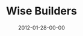 ---
layout: message
category: message
series: "Big Bad Wolf"
title: "Wise Builders"
date: 2012-01-28-00-00
message_id: 711
audio: "http://s3.amazonaws.com/crossroads-media/media/legacy/mp3/bigbadwolf_04.mp3"
audio-duration: "44:22"
program: "http://s3.amazonaws.com/crossroads-media/media/legacy/documents/01_28-29_12Program.pdf"
description: "We’ll hear from people in our community talk about money."
video: "https://s3.amazonaws.com/crossroadsvideomessages/bigbadwolf_04.mp4"
video-duration: "44:28"
video-image: "http://s3.amazonaws.com/crossroads-media/images/legacy/content/bigbadwolf_04_still.jpg"
explicit: "N"
---